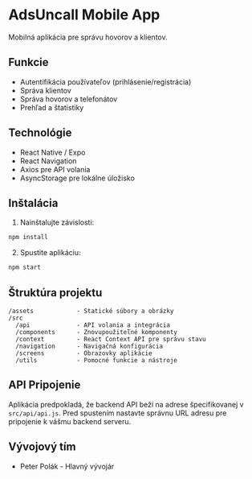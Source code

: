 # AdsUncall Mobile App

Mobilná aplikácia pre správu hovorov a klientov.

## Funkcie

- Autentifikácia používateľov (prihlásenie/registrácia)
- Správa klientov
- Správa hovorov a telefonátov
- Prehľad a štatistiky

## Technológie

- React Native / Expo
- React Navigation
- Axios pre API volania
- AsyncStorage pre lokálne úložisko

## Inštalácia

1. Nainštalujte závislosti:

```bash
npm install
```

2. Spustite aplikáciu:

```bash
npm start
```

## Štruktúra projektu

```
/assets            - Statické súbory a obrázky
/src
  /api             - API volania a integrácia
  /components      - Znovupoužiteľné komponenty
  /context         - React Context API pre správu stavu
  /navigation      - Navigačná konfigurácia
  /screens         - Obrazovky aplikácie
  /utils           - Pomocné funkcie a nástroje
```

## API Pripojenie

Aplikácia predpokladá, že backend API beží na adrese špecifikovanej v `src/api/api.js`. Pred spustením nastavte správnu URL adresu pre pripojenie k vášmu backend serveru.

## Vývojový tím

- Peter Polák - Hlavný vývojár 